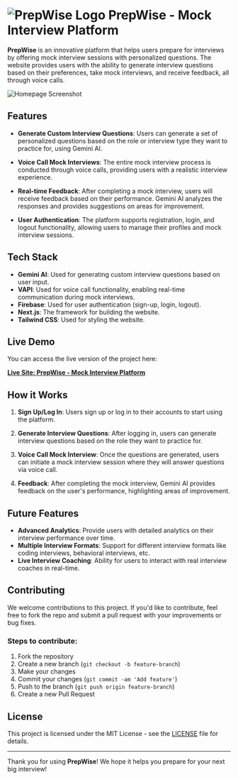 # ![PrepWise Logo](https://prepwise-sigma.vercel.app/logo.svg) PrepWise - Mock Interview Platform

**PrepWise** is an innovative platform that helps users prepare for interviews by offering mock interview sessions with personalized questions. The website provides users with the ability to generate interview questions based on their preferences, take mock interviews, and receive feedback, all through voice calls.

![Homepage Screenshot](<[public/prepwiseHome.png](https://github.com/codewithsaidul/cws_mock_interview_platform/blob/main/public/prepwiseHome.png)>)

## Features

- **Generate Custom Interview Questions**: Users can generate a set of personalized questions based on the role or interview type they want to practice for, using Gemini AI.
- **Voice Call Mock Interviews**: The entire mock interview process is conducted through voice calls, providing users with a realistic interview experience.

- **Real-time Feedback**: After completing a mock interview, users will receive feedback based on their performance. Gemini AI analyzes the responses and provides suggestions on areas for improvement.

- **User Authentication**: The platform supports registration, login, and logout functionality, allowing users to manage their profiles and mock interview sessions.

## Tech Stack

- **Gemini AI**: Used for generating custom interview questions based on user input.
- **VAPI**: Used for voice call functionality, enabling real-time communication during mock interviews.
- **Firebase**: Used for user authentication (sign-up, login, logout).
- **Next.js**: The framework for building the website.
- **Tailwind CSS**: Used for styling the website.

## Live Demo

You can access the live version of the project here:

[**Live Site: PrepWise - Mock Interview Platform**](https://prepwise-sigma.vercel.app)

## How it Works

1. **Sign Up/Log In**: Users sign up or log in to their accounts to start using the platform.
2. **Generate Interview Questions**: After logging in, users can generate interview questions based on the role they want to practice for.

3. **Voice Call Mock Interview**: Once the questions are generated, users can initiate a mock interview session where they will answer questions via voice call.

4. **Feedback**: After completing the mock interview, Gemini AI provides feedback on the user's performance, highlighting areas of improvement.

## Future Features

- **Advanced Analytics**: Provide users with detailed analytics on their interview performance over time.
- **Multiple Interview Formats**: Support for different interview formats like coding interviews, behavioral interviews, etc.
- **Live Interview Coaching**: Ability for users to interact with real interview coaches in real-time.

## Contributing

We welcome contributions to this project. If you'd like to contribute, feel free to fork the repo and submit a pull request with your improvements or bug fixes.

### Steps to contribute:

1. Fork the repository
2. Create a new branch (`git checkout -b feature-branch`)
3. Make your changes
4. Commit your changes (`git commit -am 'Add feature'`)
5. Push to the branch (`git push origin feature-branch`)
6. Create a new Pull Request

## License

This project is licensed under the MIT License - see the [LICENSE](LICENSE) file for details.

---

Thank you for using **PrepWise**! We hope it helps you prepare for your next big interview!
